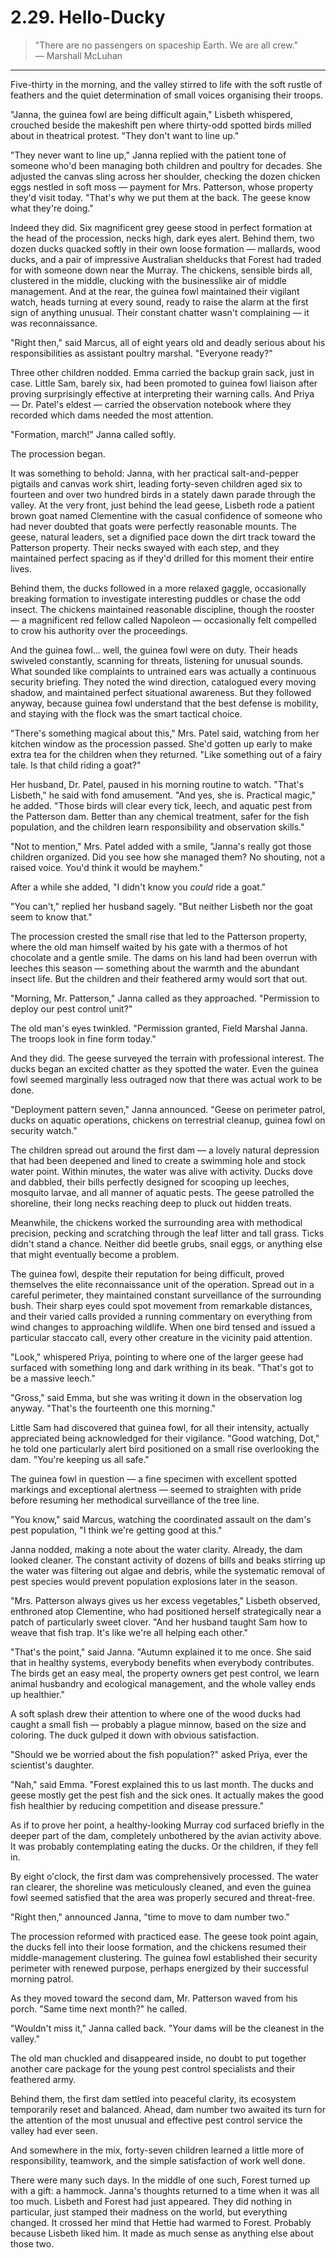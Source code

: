 # 2.29. Hello-Ducky

> "There are no passengers on spaceship Earth. We are all crew."<br>
> &mdash; Marshall McLuhan

---

Five-thirty in the morning, and the valley stirred to life with the soft rustle of feathers and the quiet determination of small voices organising their troops.

"Janna, the guinea fowl are being difficult again," Lisbeth whispered, crouched beside the makeshift pen where thirty-odd spotted birds milled about in theatrical protest. "They don't want to line up."

"They never want to line up," Janna replied with the patient tone of someone who'd been managing both children and poultry for decades. She adjusted the canvas sling across her shoulder, checking the dozen chicken eggs nestled in soft moss — payment for Mrs. Patterson, whose property they'd visit today. "That's why we put them at the back. The geese know what they're doing."

Indeed they did. Six magnificent grey geese stood in perfect formation at the head of the procession, necks high, dark eyes alert. Behind them, two dozen ducks quacked softly in their own loose formation — mallards, wood ducks, and a pair of impressive Australian shelducks that Forest had traded for with someone down near the Murray. The chickens, sensible birds all, clustered in the middle, clucking with the businesslike air of middle management. And at the rear, the guinea fowl maintained their vigilant watch, heads turning at every sound, ready to raise the alarm at the first sign of anything unusual. Their constant chatter wasn't complaining — it was reconnaissance.

"Right then," said Marcus, all of eight years old and deadly serious about his responsibilities as assistant poultry marshal. "Everyone ready?"

Three other children nodded. Emma carried the backup grain sack, just in case. Little Sam, barely six, had been promoted to guinea fowl liaison after proving surprisingly effective at interpreting their warning calls. And Priya — Dr. Patel's eldest — carried the observation notebook where they recorded which dams needed the most attention.

"Formation, march!" Janna called softly.

The procession began.

It was something to behold: Janna, with her practical salt-and-pepper pigtails and canvas work shirt, leading forty-seven children aged six to fourteen and over two hundred birds in a stately dawn parade through the valley. At the very front, just behind the lead geese, Lisbeth rode a patient brown goat named Clementine with the casual confidence of someone who had never doubted that goats were perfectly reasonable mounts. The geese, natural leaders, set a dignified pace down the dirt track toward the Patterson property. Their necks swayed with each step, and they maintained perfect spacing as if they'd drilled for this moment their entire lives.

Behind them, the ducks followed in a more relaxed gaggle, occasionally breaking formation to investigate interesting puddles or chase the odd insect. The chickens maintained reasonable discipline, though the rooster — a magnificent red fellow called Napoleon — occasionally felt compelled to crow his authority over the proceedings.

And the guinea fowl... well, the guinea fowl were on duty. Their heads swiveled constantly, scanning for threats, listening for unusual sounds. What sounded like complaints to untrained ears was actually a continuous security briefing. They noted the wind direction, catalogued every moving shadow, and maintained perfect situational awareness. But they followed anyway, because guinea fowl understand that the best defense is mobility, and staying with the flock was the smart tactical choice.

"There's something magical about this," Mrs. Patel said, watching from her kitchen window as the procession passed. She'd gotten up early to make extra tea for the children when they returned. "Like something out of a fairy tale. Is that child riding a goat?"

Her husband, Dr. Patel, paused in his morning routine to watch. "That's Lisbeth," he said with fond amusement. "And yes, she is. Practical magic," he added. "Those birds will clear every tick, leech, and aquatic pest from the Patterson dam. Better than any chemical treatment, safer for the fish population, and the children learn responsibility and observation skills."

"Not to mention," Mrs. Patel added with a smile, "Janna's really got those children organized. Did you see how she managed them? No shouting, not a raised voice. You'd think it would be mayhem."

After a while she added, "I didn't know you _could_ ride a goat."

"You can't," replied her husband sagely. "But neither Lisbeth nor the goat seem to know that."

The procession crested the small rise that led to the Patterson property, where the old man himself waited by his gate with a thermos of hot chocolate and a gentle smile. The dams on his land had been overrun with leeches this season — something about the warmth and the abundant insect life. But the children and their feathered army would sort that out.

"Morning, Mr. Patterson," Janna called as they approached. "Permission to deploy our pest control unit?"

The old man's eyes twinkled. "Permission granted, Field Marshal Janna. The troops look in fine form today."

And they did. The geese surveyed the terrain with professional interest. The ducks began an excited chatter as they spotted the water. Even the guinea fowl seemed marginally less outraged now that there was actual work to be done.

"Deployment pattern seven," Janna announced. "Geese on perimeter patrol, ducks on aquatic operations, chickens on terrestrial cleanup, guinea fowl on security watch."

The children spread out around the first dam — a lovely natural depression that had been deepened and lined to create a swimming hole and stock water point. Within minutes, the water was alive with activity. Ducks dove and dabbled, their bills perfectly designed for scooping up leeches, mosquito larvae, and all manner of aquatic pests. The geese patrolled the shoreline, their long necks reaching deep to pluck out hidden treats.

Meanwhile, the chickens worked the surrounding area with methodical precision, pecking and scratching through the leaf litter and tall grass. Ticks didn't stand a chance. Neither did beetle grubs, snail eggs, or anything else that might eventually become a problem.

The guinea fowl, despite their reputation for being difficult, proved themselves the elite reconnaissance unit of the operation. Spread out in a careful perimeter, they maintained constant surveillance of the surrounding bush. Their sharp eyes could spot movement from remarkable distances, and their varied calls provided a running commentary on everything from wind changes to approaching wildlife. When one bird tensed and issued a particular staccato call, every other creature in the vicinity paid attention.

"Look," whispered Priya, pointing to where one of the larger geese had surfaced with something long and dark writhing in its beak. "That's got to be a massive leech."

"Gross," said Emma, but she was writing it down in the observation log anyway. "That's the fourteenth one this morning."

Little Sam had discovered that guinea fowl, for all their intensity, actually appreciated being acknowledged for their vigilance. "Good watching, Dot," he told one particularly alert bird positioned on a small rise overlooking the dam. "You're keeping us all safe."

The guinea fowl in question — a fine specimen with excellent spotted markings and exceptional alertness — seemed to straighten with pride before resuming her methodical surveillance of the tree line.

"You know," said Marcus, watching the coordinated assault on the dam's pest population, "I think we're getting good at this."

Janna nodded, making a note about the water clarity. Already, the dam looked cleaner. The constant activity of dozens of bills and beaks stirring up the water was filtering out algae and debris, while the systematic removal of pest species would prevent population explosions later in the season.

"Mrs. Patterson always gives us her excess vegetables," Lisbeth observed, enthroned atop Clementine, who had positioned herself strategically near a patch of particularly sweet clover. "And her husband taught Sam how to weave that fish trap. It's like we're all helping each other."

"That's the point," said Janna. "Autumn explained it to me once. She said that in healthy systems, everybody benefits when everybody contributes. The birds get an easy meal, the property owners get pest control, we learn animal husbandry and ecological management, and the whole valley ends up healthier."

A soft splash drew their attention to where one of the wood ducks had caught a small fish — probably a plague minnow, based on the size and coloring. The duck gulped it down with obvious satisfaction.

"Should we be worried about the fish population?" asked Priya, ever the scientist's daughter.

"Nah," said Emma. "Forest explained this to us last month. The ducks and geese mostly get the pest fish and the sick ones. It actually makes the good fish healthier by reducing competition and disease pressure."

As if to prove her point, a healthy-looking Murray cod surfaced briefly in the deeper part of the dam, completely unbothered by the avian activity above. It was probably contemplating eating the ducks. Or the children, if they fell in.

By eight o'clock, the first dam was comprehensively processed. The water ran clearer, the shoreline was meticulously cleaned, and even the guinea fowl seemed satisfied that the area was properly secured and threat-free.

"Right then," announced Janna, "time to move to dam number two."

The procession reformed with practiced ease. The geese took point again, the ducks fell into their loose formation, and the chickens resumed their middle-management clustering. The guinea fowl established their security perimeter with renewed purpose, perhaps energized by their successful morning patrol.

As they moved toward the second dam, Mr. Patterson waved from his porch. "Same time next month?" he called.

"Wouldn't miss it," Janna called back. "Your dams will be the cleanest in the valley."

The old man chuckled and disappeared inside, no doubt to put together another care package for the young pest control specialists and their feathered army.

Behind them, the first dam settled into peaceful clarity, its ecosystem temporarily reset and balanced. Ahead, dam number two awaited its turn for the attention of the most unusual and effective pest control service the valley had ever seen.

And somewhere in the mix, forty-seven children learned a little more of responsibility, teamwork, and the simple satisfaction of work well done. 

There were many such days. In the middle of one such, Forest turned up with a gift: a hammock. Janna's thoughts returned to a time when it was all too much. Lisbeth and Forest had just appeared. They did nothing in particular, just stamped their madness on the world, but everything changed. It crossed her mind that Hettie had warmed to Forest. Probably because Lisbeth liked him. It made as much sense as anything else about those two.
